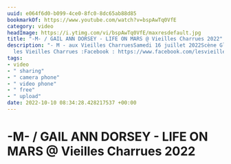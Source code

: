 ```yaml
---
uuid: e064f6d0-b099-4ce0-8fc0-8dc65ab88d85
bookmarkOf: https://www.youtube.com/watch?v=bspAwTq0VfE
category: video
headImage: https://i.ytimg.com/vi/bspAwTq0VfE/maxresdefault.jpg
title: "-M- / GAIL ANN DORSEY - LIFE ON MARS @ Vieilles Charrues 2022"
description: "- M - aux Vieilles CharruesSamedi 16 juillet 2022Scène GlenmorSuivez
  les Vieilles Charrues :Facebook : https://www.facebook.com/lesvieillescharruesofficielIn..."
tags:
- video
- " sharing"
- " camera phone"
- " video phone"
- " free"
- " upload"
date: 2022-10-10 08:34:28.428217537 +00:00
---
```

# -M- / GAIL ANN DORSEY - LIFE ON MARS @ Vieilles Charrues 2022

